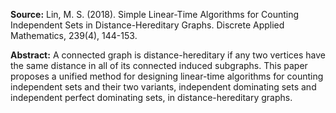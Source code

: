 **Source:** Lin, M. S. (2018). Simple Linear-Time Algorithms for Counting Independent Sets in Distance-Hereditary Graphs. Discrete Applied Mathematics, 239(4), 144-153.

**Abstract:**  A connected graph is distance-hereditary if any two vertices have the same distance in all of its connected induced subgraphs. This paper proposes a unified method for designing linear-time algorithms for counting independent sets and their two variants, independent dominating sets and independent perfect dominating sets, in distance-hereditary graphs.
